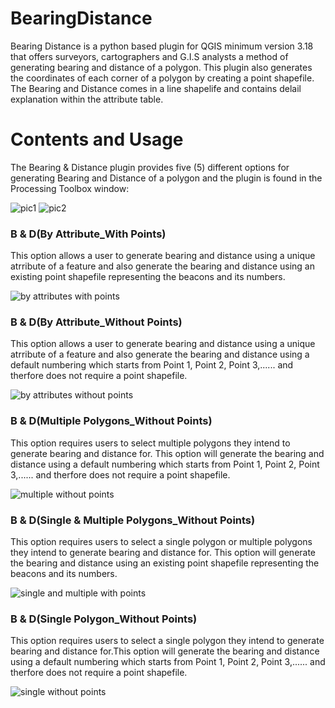 # BearingDistance

Bearing Distance is a python based plugin for QGIS minimum version 3.18 that offers surveyors, cartographers and G.I.S analysts a method of generating bearing and distance of a polygon. 
This plugin also generates the coordinates of each corner of a polygon by creating a point shapefile.
The Bearing and Distance comes in a line shapelife and contains delail explanation within the attribute table.
# Contents and Usage

The Bearing & Distance plugin provides five (5) different options for generating Bearing and Distance of a polygon and the plugin is found in the Processing Toolbox window:

![pic1](https://github.com/ymakarfi/BearingDistance/assets/115046088/b872b691-0ae8-4d39-a362-28d96e2618e5)
![pic2](https://github.com/ymakarfi/BearingDistance/assets/115046088/ef2dafb0-4b2b-49c9-96a2-a1c8a767de0c)

### B & D(By Attribute_With Points)
This option allows a user to generate bearing and distance using a unique atrribute of a feature and also generate the bearing and distance using an existing point shapefile representing the beacons and its numbers.

![by attributes with points](https://github.com/ymakarfi/BearingDistance/assets/115046088/6b3baa86-e55d-41f7-8cb8-d747b9d9a122)

### B & D(By Attribute_Without Points)
This option allows a user to generate bearing and distance using a unique atrribute of a feature and also generate the bearing and distance using a default numbering which starts from Point 1, Point 2, Point 3,...... and therfore does not require a point shapefile.

![by attributes without points](https://github.com/ymakarfi/BearingDistance/assets/115046088/e48e91ab-1513-4a9d-a647-9124b820a730)

### B & D(Multiple Polygons_Without Points)
This option requires users to select multiple polygons they intend to generate bearing and distance for. This option will generate the bearing and distance using a default numbering which starts from Point 1, Point 2, Point 3,...... and therfore does not require a point shapefile.

![multiple without points](https://github.com/ymakarfi/BearingDistance/assets/115046088/d523daec-73c4-4d54-85b5-e128291f04c4)

### B & D(Single & Multiple Polygons_Without Points)
This option requires users to select a single polygon or multiple polygons they intend to generate bearing and distance for. This option will generate the bearing and distance using an existing point shapefile representing the beacons and its numbers.

![single and multiple with points](https://github.com/ymakarfi/BearingDistance/assets/115046088/13314a2a-5630-4694-8493-b12530a9d6b3)

### B & D(Single Polygon_Without Points)
This option requires users to select a single polygon  they intend to generate bearing and distance for.This option will generate the bearing and distance using a default numbering which starts from Point 1, Point 2, Point 3,...... and therfore does not require a point shapefile.

![single without points](https://github.com/ymakarfi/BearingDistance/assets/115046088/dd2a86e1-2edb-4539-8e37-be23f6d760ec)
